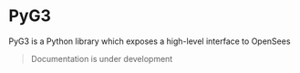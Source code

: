 # PyG3

PyG3 is a Python library which exposes a high-level interface to OpenSees

>Documentation is under development

<!-- - [Full Documentation](https://claudioperez.github.io/pyg3) -->


